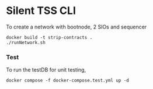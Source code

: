 # Silent TSS CLI

To create a network with bootnode, 2 SIOs and sequencer 

```
docker build -t strip-contracts .
./runNetwork.sh
```

### Test

To run the testDB for unit testing, 
```
docker compose -f docker-compose.test.yml up -d
```